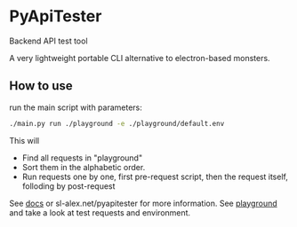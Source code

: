 # PyApiTester
Backend API test tool

A very lightweight portable CLI alternative to electron-based monsters.

## How to use

run the main script with parameters:

```bash
./main.py run ./playground -e ./playground/default.env
```

This will

- Find all requests in "playground"
- Sort them in the alphabetic order.
- Run requests one by one, first pre-request script, then the request itself, folloding by post-request

See [docs][docs] or sl-alex.net/pyapitester for more information.
See [playground][playground] and take a look at test requests and environment.

[docs]: docs
[playground]: playground
